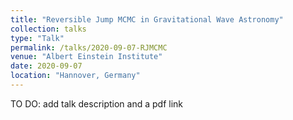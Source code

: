 ```yaml
---
title: "Reversible Jump MCMC in Gravitational Wave Astronomy"
collection: talks
type: "Talk"
permalink: /talks/2020-09-07-RJMCMC
venue: "Albert Einstein Institute"
date: 2020-09-07
location: "Hannover, Germany"
---
```


TO DO: add talk description and a pdf link

